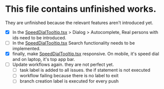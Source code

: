 # This file contains unfinished works.

They are unfinished because the relevant features aren't introduced yet.

-   [x] In the [SpeedDialTooltip.tsx](</app/(authorized)/all_messages/SpeedDialTooltip.tsx>) > Dialog > Autocomplete, Real persons with ids need to be introduced.
-   [ ] In the [SpeedDialTooltip.tsx](</app/(authorized)/all_messages/SpeedDialTooltip.tsx>) Search functionality needs to be implemented.
-   [x] finally, make [SpeedDialTooltip.tsx](</app/(authorized)/all_messages/SpeedDialTooltip.tsx>) responsive. On mobile, it's speed dial and on laptop, it's top app bar.
-   [ ] Update workflows again. they are not perfect yet.
    -   [ ] task label is added to all issues. the if statement is not executed
    -   [ ] workflow failing because there is no label to exit
    -   [ ] branch creation label is executed for every push
